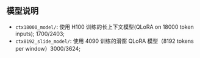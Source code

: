 ## 模型说明

- `ctx18000_model/`: 使用 H100 训练的长上下文模型(QLoRA on 18000 token inputs); 1700/2403;
- `ctx8192_slide_model/`: 使用 4090 训练的滑窗 QLoRA 模型（8192 tokens per window）3000/3624;
